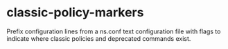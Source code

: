 # classic-policy-markers
Prefix configuration lines from a ns.conf text configuration file with flags to indicate where classic policies and deprecated commands exist.
